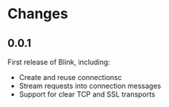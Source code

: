 # Changes

## 0.0.1

First release of Blink, including:

* Create and reuse connectionsc
* Stream requests into connection messages
* Support for clear TCP and SSL transports
